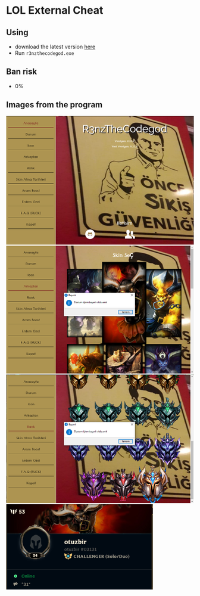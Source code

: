 # LOL External Cheat
## Using
- download the latest version [here](https://github.com/R3nzTheCodeGOD/LOL-External-Cheat/releases)
- Run `r3nzthecodegod.exe`

## Ban risk
- 0%

## Images from the program

<img src='.assets/0.png'>
<img src='.assets/1.png'>
<img src='.assets/2.png'>
<img src='.assets/3.png'>